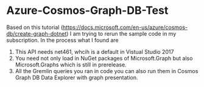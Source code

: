 # Azure-Cosmos-Graph-DB-Test

Based on this tutorial (https://docs.microsoft.com/en-us/azure/cosmos-db/create-graph-dotnet) I am trying to rerun the sample code in my subscription. In the process what I found are
1. This API needs net461, whcih is a default in Vistual Studio 2017
2. You need not only load in NuGet packages of Microsoft.Graph but also Microsoft.Graphs which is still in prerelease.
3. All the Gremlin queries you ran in code you can also run them in Cosmos Graph DB Data Explorer with graph presentation.
